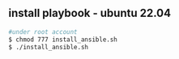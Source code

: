 ## install playbook - ubuntu 22.04

```bash
#under root account
$ chmod 777 install_ansible.sh
$ ./install_ansible.sh